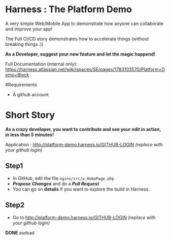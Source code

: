 # Harness : The Platform Demo

A very simple Web/Mobile App to demonstrate how anyone can collaborate and improve your app!

The Full CI/CD story demonstrates how to accelerate things (without breaking things :))

**As a Developer, suggest your new feature and let the magic happend!**

Full Documentation (internal only): https://harness.atlassian.net/wiki/spaces/SE/pages/1783103570/Platform+Demo+Block

#Requirements

- A github account

# Short Story

**As a crazy developer, you want to contribute and see your edit in action, in less than 5 minutes!**

Application : http://platform-demo.harness.io/GITHUB-LOGIN *(replace with your github login)*

## Step1
- In GitHub, edit the file `nginx/src/a_HomePage.php`
- ***Propose Changes*** and do a ***Pull Request***
- You can go on **details** if you want to explore the build in Harness.

## Step2
- Go to http://platform-demo.harness.io/GITHUB-LOGIN *(replace with your github login)*

**DONE**
asdsad
